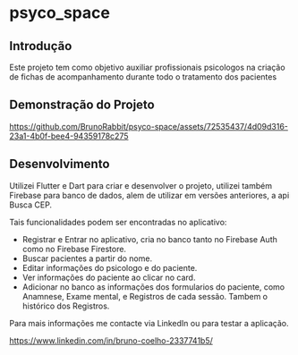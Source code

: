 # psyco_space

## Introdução 
Este projeto tem como objetivo auxiliar profissionais psicologos na criação de fichas de acompanhamento durante todo o tratamento dos pacientes

## Demonstração do Projeto
https://github.com/BrunoRabbit/psyco-space/assets/72535437/4d09d316-23a1-4b0f-bee4-94359178c275

## Desenvolvimento

Utilizei Flutter e Dart para criar e desenvolver o projeto, utilizei também Firebase para banco de dados, alem de utilizar em versões anteriores, a api Busca CEP.


Tais funcionalidades podem ser encontradas no aplicativo:
 - Registrar e Entrar no aplicativo, cria no banco tanto no Firebase Auth como no Firebase Firestore.
 - Buscar pacientes a partir do nome.
 - Editar informações do psicologo e do paciente.
 - Ver informações do paciente ao clicar no card.
 - Adicionar no banco as informações dos formularios do paciente, como Anamnese, Exame mental, e Registros de cada sessão. Tambem o histórico dos Registros.

Para mais informações me contacte via LinkedIn ou para testar a aplicação. 

https://www.linkedin.com/in/bruno-coelho-2337741b5/
